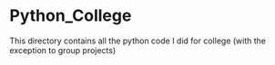 # Python_College
This directory contains all the python code I did for college (with the exception to group projects)
